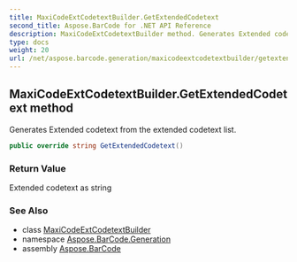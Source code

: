 ```yaml
---
title: MaxiCodeExtCodetextBuilder.GetExtendedCodetext
second_title: Aspose.BarCode for .NET API Reference
description: MaxiCodeExtCodetextBuilder method. Generates Extended codetext from the extended codetext list
type: docs
weight: 20
url: /net/aspose.barcode.generation/maxicodeextcodetextbuilder/getextendedcodetext/
---
```

## MaxiCodeExtCodetextBuilder.GetExtendedCodetext method

Generates Extended codetext from the extended codetext list.

```csharp
public override string GetExtendedCodetext()
```

### Return Value

Extended codetext as string

### See Also

* class [MaxiCodeExtCodetextBuilder](../)
* namespace [Aspose.BarCode.Generation](../../../aspose.barcode.generation/)
* assembly [Aspose.BarCode](../../../)


